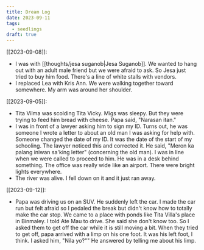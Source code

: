 ```yaml
---
title: Dream Log
date: 2023-09-11
tags:
  - seedlings
draft: true
---
```

[[2023-09-08]]:

- I was with [[thoughts/jesa suganob|Jesa Suganob]]. We wanted to hang out with an adult male friend but we were afraid to ask. So Jesa just tried to buy him food. There's a line of white stalls with vendors.
- I replaced Lea with Kris Ann. We were walking together toward somewhere. My arm was around her shoulder.

[[2023-09-05]]:

- Tita Vilma was scolding Tita Vicky. Migs was sleepy. But they were trying to feed him bread with cheese. Papa said, "Narasan itan."
- I was in front of a lawyer asking him to sign my ID. Turns out, he was someone I wrote a letter to about an old man I was asking for help with. Someone changed the date of my ID. It was the date of the start of my schooling. The lawyer noticed this and corrected it. He said, "Meron ka palang iniwan sa'king letter" (concerning the old man). I was in line when we were called to proceed to him. He was in a desk behind something. The office was really wide like an airport. There were bright lights everywhere.
- The river was alive. I fell down on it and it just ran away.

[[2023-09-12]]:

- Papa was driving us on an SUV. He suddenly left the car. I made the car run but felt afraid so I pedaled the break but didn't know how to totally make the car stop. We came to a place with ponds like Tita Villa's place in Binmaley. I told Ate Mau to drive. She said she don't know too. So I asked them to get off the car while it is still moving a bit. When they tried to get off, papa arrived with a limp on his one foot. It was his left foot, I think. I asked him, "Nila yo?"" He answered by telling me about his limp.